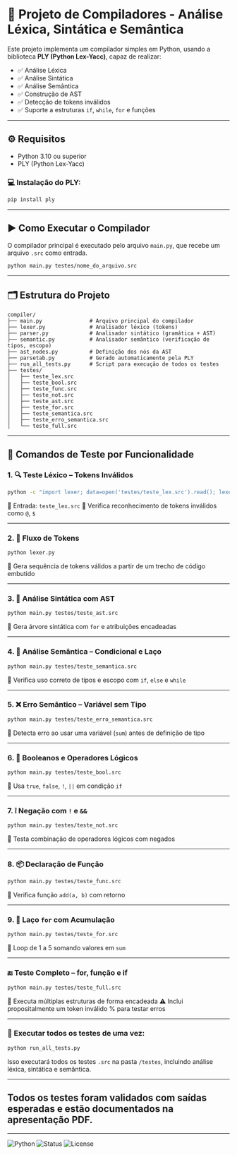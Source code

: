 # 🧠 Projeto de Compiladores - Análise Léxica, Sintática e Semântica

Este projeto implementa um compilador simples em Python, usando a biblioteca **PLY (Python Lex-Yacc)**, capaz de realizar:

- ✅ Análise Léxica
- ✅ Análise Sintática
- ✅ Análise Semântica
- ✅ Construção de AST
- ✅ Detecção de tokens inválidos
- ✅ Suporte a estruturas `if`, `while`, `for` e funções

---

## ⚙️ Requisitos

- Python 3.10 ou superior
- PLY (Python Lex-Yacc)

### 💻 Instalação do PLY:

```bash
pip install ply
````

---

## ▶️ Como Executar o Compilador

O compilador principal é executado pelo arquivo `main.py`, que recebe um arquivo `.src` como entrada.

```bash
python main.py testes/nome_do_arquivo.src
```

---

## 🗂 Estrutura do Projeto

```
compiler/
├── main.py               # Arquivo principal do compilador
├── lexer.py              # Analisador léxico (tokens)
├── parser.py             # Analisador sintático (gramática + AST)
├── semantic.py           # Analisador semântico (verificação de tipos, escopo)
├── ast_nodes.py          # Definição dos nós da AST
├── parsetab.py           # Gerado automaticamente pela PLY
├── run_all_tests.py      # Script para execução de todos os testes
├── testes/
│   ├── teste_lex.src
│   ├── teste_bool.src
│   ├── teste_func.src
│   ├── teste_not.src
│   ├── teste_ast.src
│   ├── teste_for.src
│   ├── teste_semantica.src
│   ├── teste_erro_semantica.src
│   └── teste_full.src
```

---

## 🧪 Comandos de Teste por Funcionalidade

### 1. 🔍 **Teste Léxico – Tokens Inválidos**

```bash
python -c "import lexer; data=open('testes/teste_lex.src').read(); lexer.lexer.input(data); [tok for tok in lexer.lexer]; print(lexer.lexer.invalid_tokens)"
```

📄 Entrada: `teste_lex.src`
🎯 Verifica reconhecimento de tokens inválidos como `@`, `$`

---

### 2. 🔄 **Fluxo de Tokens**

```bash
python lexer.py
```

🎯 Gera sequência de tokens válidos a partir de um trecho de código embutido

---

### 3. 🌳 **Análise Sintática com AST**

```bash
python main.py testes/teste_ast.src
```

🎯 Gera árvore sintática com `for` e atribuições encadeadas

---

### 4. 🧠 **Análise Semântica – Condicional e Laço**

```bash
python main.py testes/teste_semantica.src
```

🎯 Verifica uso correto de tipos e escopo com `if`, `else` e `while`

---

### 5. ❌ **Erro Semântico – Variável sem Tipo**

```bash
python main.py testes/teste_erro_semantica.src
```

🎯 Detecta erro ao usar uma variável (`sum`) antes de definição de tipo

---

### 6. 🧪 **Booleanos e Operadores Lógicos**

```bash
python main.py testes/teste_bool.src
```

🎯 Usa `true`, `false`, `!`, `||` em condição `if`

---

### 7. ❕ **Negação com `!` e `&&`**

```bash
python main.py testes/teste_not.src
```

🎯 Testa combinação de operadores lógicos com negados

---

### 8. 📦 **Declaração de Função**

```bash
python main.py testes/teste_func.src
```

🎯 Verifica função `add(a, b)` com retorno

---

### 9. 🔁 **Laço `for` com Acumulação**

```bash
python main.py testes/teste_for.src
```

🎯 Loop de 1 a 5 somando valores em `sum`

---
### 🔚 Teste Completo – for, função e if

```bash
python main.py testes/teste_full.src
```

🎯 Executa múltiplas estruturas de forma encadeada
⚠️ Inclui propositalmente um token inválido % para testar erros

---
### 🧪 Executar todos os testes de uma vez:

```bash
python run_all_tests.py
```
Isso executará todos os testes `.src` na pasta `/testes`, incluindo análise léxica, sintática e semântica.

---
## Todos os testes foram validados com saídas esperadas e estão documentados na apresentação PDF.

---
![Python](https://img.shields.io/badge/Python-3.10-blue)
![Status](https://img.shields.io/badge/status-ok-green)
![License](https://img.shields.io/badge/license-MIT-blue)

